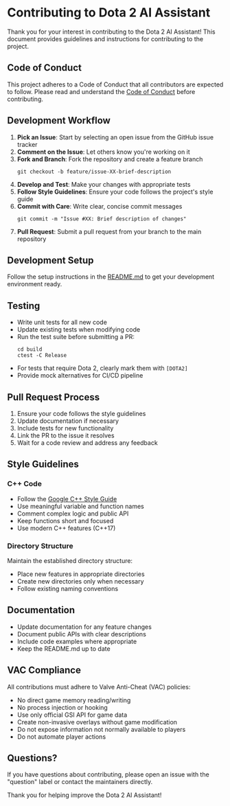 # Contributing to Dota 2 AI Assistant

Thank you for your interest in contributing to the Dota 2 AI Assistant! This document provides guidelines and instructions for contributing to the project.

## Code of Conduct

This project adheres to a Code of Conduct that all contributors are expected to follow. Please read and understand the [Code of Conduct](CODE_OF_CONDUCT.md) before contributing.

## Development Workflow

1. **Pick an Issue**: Start by selecting an open issue from the GitHub issue tracker
2. **Comment on the Issue**: Let others know you're working on it
3. **Fork and Branch**: Fork the repository and create a feature branch
   ```
   git checkout -b feature/issue-XX-brief-description
   ```
4. **Develop and Test**: Make your changes with appropriate tests
5. **Follow Style Guidelines**: Ensure your code follows the project's style guide
6. **Commit with Care**: Write clear, concise commit messages
   ```
   git commit -m "Issue #XX: Brief description of changes"
   ```
7. **Pull Request**: Submit a pull request from your branch to the main repository

## Development Setup

Follow the setup instructions in the [README.md](README.md) to get your development environment ready.

## Testing

- Write unit tests for all new code
- Update existing tests when modifying code
- Run the test suite before submitting a PR:
  ```
  cd build
  ctest -C Release
  ```
- For tests that require Dota 2, clearly mark them with `[DOTA2]`
- Provide mock alternatives for CI/CD pipeline

## Pull Request Process

1. Ensure your code follows the style guidelines
2. Update documentation if necessary
3. Include tests for new functionality
4. Link the PR to the issue it resolves
5. Wait for a code review and address any feedback

## Style Guidelines

### C++ Code

- Follow the [Google C++ Style Guide](https://google.github.io/styleguide/cppguide.html)
- Use meaningful variable and function names
- Comment complex logic and public API
- Keep functions short and focused
- Use modern C++ features (C++17)

### Directory Structure

Maintain the established directory structure:
- Place new features in appropriate directories
- Create new directories only when necessary
- Follow existing naming conventions

## Documentation

- Update documentation for any feature changes
- Document public APIs with clear descriptions
- Include code examples where appropriate
- Keep the README.md up to date

## VAC Compliance

All contributions must adhere to Valve Anti-Cheat (VAC) policies:
- No direct game memory reading/writing
- No process injection or hooking
- Use only official GSI API for game data
- Create non-invasive overlays without game modification
- Do not expose information not normally available to players
- Do not automate player actions

## Questions?

If you have questions about contributing, please open an issue with the "question" label or contact the maintainers directly.

Thank you for helping improve the Dota 2 AI Assistant!
